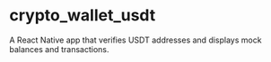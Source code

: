 # crypto_wallet_usdt
A React Native app that verifies USDT addresses and displays mock balances and transactions.
